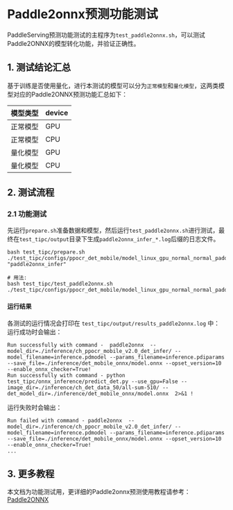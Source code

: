 # Paddle2onnx预测功能测试

PaddleServing预测功能测试的主程序为`test_paddle2onnx.sh`，可以测试Paddle2ONNX的模型转化功能，并验证正确性。

## 1. 测试结论汇总

基于训练是否使用量化，进行本测试的模型可以分为`正常模型`和`量化模型`，这两类模型对应的Paddle2ONNX预测功能汇总如下：

| 模型类型 |device |
|  ----   |  ---- |  
| 正常模型 | GPU |
| 正常模型 | CPU |
| 量化模型 | GPU |
| 量化模型 | CPU |

## 2. 测试流程
### 2.1 功能测试
先运行`prepare.sh`准备数据和模型，然后运行`test_paddle2onnx.sh`进行测试，最终在```test_tipc/output```目录下生成`paddle2onnx_infer_*.log`后缀的日志文件。

```shell
bash test_tipc/prepare.sh ./test_tipc/configs/ppocr_det_mobile/model_linux_gpu_normal_normal_paddle2onnx_python_linux_cpu.txt "paddle2onnx_infer"

# 用法:
bash test_tipc/test_paddle2onnx.sh ./test_tipc/configs/ppocr_det_mobile/model_linux_gpu_normal_normal_paddle2onnx_python_linux_cpu.txt
```  

#### 运行结果

各测试的运行情况会打印在 `test_tipc/output/results_paddle2onnx.log` 中：
运行成功时会输出：

```
Run successfully with command -  paddle2onnx  --model_dir=./inference/ch_ppocr_mobile_v2.0_det_infer/ --model_filename=inference.pdmodel --params_filename=inference.pdiparams --save_file=./inference/det_mobile_onnx/model.onnx --opset_version=10  --enable_onnx_checker=True!
Run successfully with command - python test_tipc/onnx_inference/predict_det.py --use_gpu=False --image_dir=./inference/ch_det_data_50/all-sum-510/ --det_model_dir=./inference/det_mobile_onnx/model.onnx  2>&1 !
```

运行失败时会输出：

```
Run failed with command - paddle2onnx  --model_dir=./inference/ch_ppocr_mobile_v2.0_det_infer/ --model_filename=inference.pdmodel --params_filename=inference.pdiparams --save_file=./inference/det_mobile_onnx/model.onnx --opset_version=10  --enable_onnx_checker=True!
...
```


## 3. 更多教程

本文档为功能测试用，更详细的Paddle2onnx预测使用教程请参考：[Paddle2ONNX](https://github.com/PaddlePaddle/Paddle2ONNX)  
